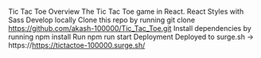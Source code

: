 Tic Tac Toe
Overview
The Tic Tac Toe game in React.
React
Styles with Sass
Develop locally
Clone this repo by running git clone https://github.com/akash-100000/Tic_Tac_Toe.git
Install dependencies by running npm install
Run npm run start
Deployment
Deployed to surge.sh -> https://https://tictactoe-100000.surge.sh/
